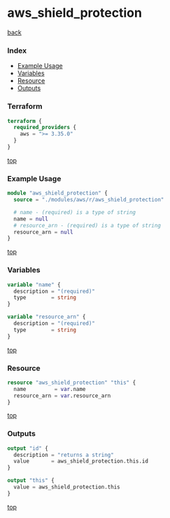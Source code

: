 # aws_shield_protection

[back](../aws.md)

### Index

- [Example Usage](#example-usage)
- [Variables](#variables)
- [Resource](#resource)
- [Outputs](#outputs)

### Terraform

```terraform
terraform {
  required_providers {
    aws = ">= 3.35.0"
  }
}
```

[top](#index)

### Example Usage

```terraform
module "aws_shield_protection" {
  source = "./modules/aws/r/aws_shield_protection"

  # name - (required) is a type of string
  name = null
  # resource_arn - (required) is a type of string
  resource_arn = null
}
```

[top](#index)

### Variables

```terraform
variable "name" {
  description = "(required)"
  type        = string
}

variable "resource_arn" {
  description = "(required)"
  type        = string
}
```

[top](#index)

### Resource

```terraform
resource "aws_shield_protection" "this" {
  name         = var.name
  resource_arn = var.resource_arn
}
```

[top](#index)

### Outputs

```terraform
output "id" {
  description = "returns a string"
  value       = aws_shield_protection.this.id
}

output "this" {
  value = aws_shield_protection.this
}
```

[top](#index)